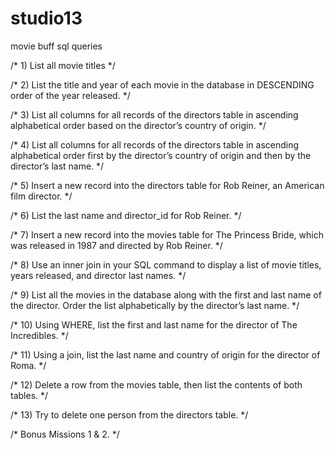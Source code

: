# studio13
movie buff sql queries

/* 1) List all movie titles */




/* 2) List the title and year of each movie in the database in DESCENDING order of the year released. */




/* 3) List all columns for all records of the directors table in ascending alphabetical order based on the director’s country of origin. */




/* 4) List all columns for all records of the directors table in ascending alphabetical order first by the director’s country of origin and then by the director’s last name. */




/* 5) Insert a new record into the directors table for Rob Reiner, an American film director. */




/* 6) List the last name and director_id for Rob Reiner. */




/* 7) Insert a new record into the movies table for The Princess Bride, which was released in 1987 and directed by Rob Reiner. */




/* 8) Use an inner join in your SQL command to display a list of movie titles, years released, and director last names. */




/* 9) List all the movies in the database along with the first and last name of the director. Order the list alphabetically by the director’s last name. */




/* 10) Using WHERE, list the first and last name for the director of The Incredibles. */




/* 11) Using a join, list the last name and country of origin for the director of Roma. */




/* 12) Delete a row from the movies table, then list the contents of both tables. */




/* 13) Try to delete one person from the directors table. */






/* Bonus Missions 1 & 2. */
